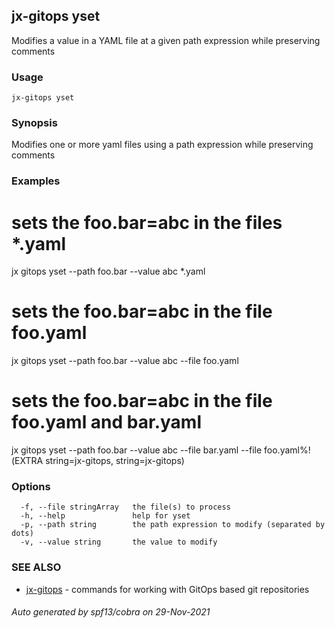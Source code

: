 ## jx-gitops yset

Modifies a value in a YAML file at a given path expression while preserving comments

### Usage

```
jx-gitops yset
```

### Synopsis

Modifies one or more yaml files using a path expression while preserving comments

### Examples

  # sets the foo.bar=abc in the files *.yaml
  jx gitops yset --path foo.bar --value abc *.yaml
  
  # sets the foo.bar=abc in the file foo.yaml
  jx gitops yset --path foo.bar --value abc --file foo.yaml
  
  # sets the foo.bar=abc in the file foo.yaml and bar.yaml
  jx gitops yset --path foo.bar --value abc --file bar.yaml --file foo.yaml%!(EXTRA string=jx-gitops, string=jx-gitops)

### Options

```
  -f, --file stringArray   the file(s) to process
  -h, --help               help for yset
  -p, --path string        the path expression to modify (separated by dots)
  -v, --value string       the value to modify
```

### SEE ALSO

* [jx-gitops](jx-gitops.md)	 - commands for working with GitOps based git repositories

###### Auto generated by spf13/cobra on 29-Nov-2021

